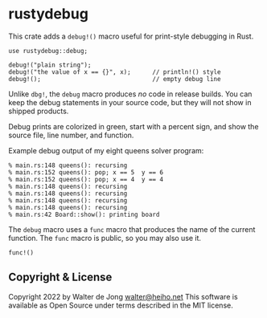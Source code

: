 rustydebug
==========

This crate adds a `debug!()` macro useful for print-style debugging in Rust.

    use rustydebug::debug;

    debug!("plain string");
    debug!("the value of x == {}", x);      // println!() style
    debug!();                               // empty debug line

Unlike `dbg!`, the `debug` macro produces _no_ code in release builds.
You can keep the debug statements in your source code, but they will
not show in shipped products.

Debug prints are colorized in green, start with a percent sign, and
show the source file, line number, and function.

Example debug output of my eight queens solver program:

    % main.rs:148 queens(): recursing
    % main.rs:152 queens(): pop; x == 5  y == 6
    % main.rs:152 queens(): pop; x == 4  y == 4
    % main.rs:148 queens(): recursing
    % main.rs:148 queens(): recursing
    % main.rs:148 queens(): recursing
    % main.rs:148 queens(): recursing
    % main.rs:42 Board::show(): printing board

The `debug` macro uses a `func` macro that produces the name of
the current function. The `func` macro is public, so you may also use it.

    func!()


Copyright & License
-------------------
Copyright 2022 by Walter de Jong <walter@heiho.net>
This software is available as Open Source under terms described in
the MIT license.

